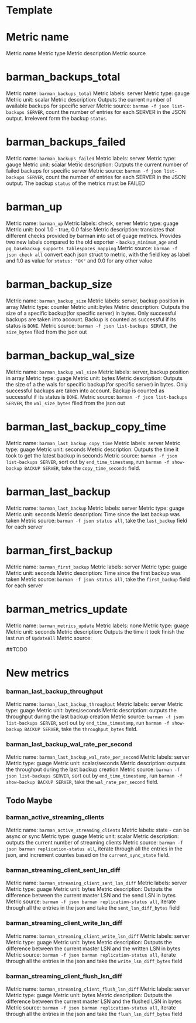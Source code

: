 # Template
# Metric name
 Metric name
 Metric type
 Metric description
 Metric source


# barman_backups_total
 Metric name: `barman_backups_total`
 Metric labels: server
 Metric type: gauge
 Metric unit: scalar
 Metric description: Outputs the current number of available backups for specific server
 Metric source: `barman -f json list-backups SERVER`, count the number of entries for each SERVER in the JSON output. Irrelevent form the backup `status`.

 # barman_backups_failed
 Metric name: `barman_backups_failed`
 Metric labels: server
 Metric type: gauge
 Metric unit: scalar
 Metric description: Outputs the current number of failed backups for specific server
 Metric source: `barman -f json list-backups SERVER`, count the number of entries for each SERVER in the JSON output. The backup `status` of the metrics must be FAILED

 # barman_up
Metric name: `barman_up`
Metric labels: check, server
Metric type: guage
Metric unit: bool 1.0 - true, 0.0 false
Metric description: translates that different checks provided by barman into set of guage metrics. Provides two new labels compared to the old exporter - `backup_minimum_age` and `pg_basebackup_supports_tablespaces_mapping`
Metric source: `barman -f json check all` convert each json struct to metric, with the field key as label and 1.0 as value for `status: "OK"` and 0.0 for any other value

 # barman_backup_size
 Metric name: `barman_backup_size`
 Metric labels: server, backup position in array
 Metric type: counter
 Metric unit: bytes
 Metric description: Outputs the size of a specific backup(for specific server) in bytes. Only successful backups are taken into account. Backup is counted as successful if its status is `DONE`.
 Metric source: `barman -f json list-backups SERVER`, the `size_bytes` filed from the json out

 # barman_backup_wal_size
 Metric name: `barman_backup_wal_size`
 Metric labels: server, backup position in array
 Metric type: guage
 Metric unit: bytes
 Metric description: Outputs the size of a the wals for specific backup(for specific server) in bytes. Only successful backups are taken into account. Backup is counted as successful if its status is `DONE`.
 Metric source: `barman -f json list-backups SERVER`, the `wal_size_bytes` filed from the json out

# barman_last_backup_copy_time
 Metric name: `barman_last_backup_copy_time`
 Metric labels: server
 Metric type: guage
 Metric unit: seconds
 Metric description: Outputs the time it took to get the latest backup in seconds
 Metric source: `barman -f json list-backups SERVER`, sort out by `end_time_timestamp`, run `barman -f show-backup BACKUP SERVER`, take the `copy_time_seconds` field. 
# barman_last_backup
 Metric name: `barman_last_backup`
 Metric labels: server
 Metric type: guage
 Metric unit: seconds
 Metric description: Time since the last backup was taken
 Metric source: `barman -f json status all`, take the `last_backup` field for each server
# barman_first_backup
 Metric name: `barman_first_backup`
 Metric labels: server
 Metric type: guage
 Metric unit: seconds
 Metric description: Time since the first backup was taken
 Metric source: `barman -f json status all`, take the `first_backup` field for each server
# barman_metrics_update
 Metric name: `barman_metrics_update`
 Metric labels: none
 Metric type: guage
 Metric unit: seconds
 Metric description: Outputs the time it took finish the last run of `UpdateAll`
 Metric source:

##TODO
# New metrics

### barman_last_backup_throughput
 Metric name: `barman_last_backup_throughput`
 Metric labels: server
 Metric type: guage
 Metric unit: bytes/seconds
 Metric description: outputs the throughput during the last backup creation
 Metric source: `barman -f json list-backups SERVER`, sort out by `end_time_timestamp`, run `barman -f show-backup BACKUP SERVER`, take the `throughput_bytes` field. 


### barman_last_backup_wal_rate_per_second
 Metric name: `barman_last_backup_wal_rate_per_second`
 Metric labels: server
 Metric type: guage
 Metric unit: scalar/seconds
 Metric description: outputs the throughput during the last backup creation
 Metric source: `barman -f json list-backups SERVER`, sort out by `end_time_timestamp`, run `barman -f show-backup BACKUP SERVER`, take the `wal_rate_per_second` field. 

## Todo Maybe

### barman_active_streaming_clients
 Metric name: `barman_active_streaming_clients`
 Metric labels: state - can be async or sync
 Metric type: guage
 Metric unit: scalar
 Metric description: outputs the current number of streaming clients
 Metric source: `barman -f json barman replication-status all`, iterate through all the entries in the json, and increment countes based on the `current_sync_state` field.

### barman_streaming_client_sent_lsn_diff
 Metric name: `barman_streaming_client_sent_lsn_diff`
 Metric labels: server
 Metric type: guage
 Metric unit: bytes
 Metric description: Outputs the difference between the current master LSN and the send LSN in bytes
 Metric source: `barman -f json barman replication-status all`, iterate through all the entries in the json and take the `sent_lsn_diff_bytes` field

### barman_streaming_client_write_lsn_diff
 Metric name: `barman_streaming_client_write_lsn_diff`
 Metric labels: server
 Metric type: guage
 Metric unit: bytes
 Metric description: Outputs the difference between the current master LSN and the written LSN in bytes
 Metric source: `barman -f json barman replication-status all`, iterate through all the entries in the json and take the `write_lsn_diff_bytes` field

### barman_streaming_client_flush_lsn_diff
 Metric name: `barman_streaming_client_flush_lsn_diff`
 Metric labels: server
 Metric type: guage
 Metric unit: bytes
 Metric description: Outputs the difference between the current master LSN and the flushed LSN in bytes
 Metric source: `barman -f json barman replication-status all`, iterate through all the entries in the json and take the `flush_lsn_diff_bytes` field